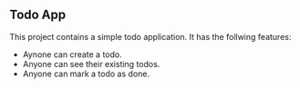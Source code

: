 ## Todo App

This project contains a simple todo application.
It has the follwing features:

- Aynone can create a todo.
- Anyone can see their existing todos.
- Anyone can mark a todo as done.
